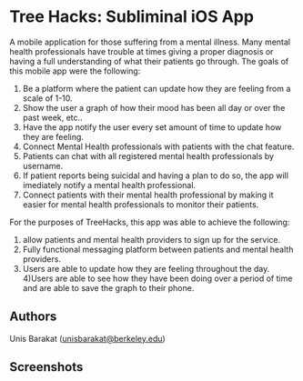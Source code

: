 # Tree Hacks: Subliminal iOS App

A mobile application for those suffering from a mental illness. Many mental health professionals have trouble at times
giving a proper diagnosis or having a full understanding of what their patients go through. The goals of this mobile app 
were the following:

1) Be a platform where the patient can update how they are feeling from a scale of 1-10.
2) Show the user a graph of how their mood has been all day or over the past week, etc..
3) Have the app notify the user every set amount of time to update how they are feeling.
4) Connect Mental Health professionals with patients with the chat feature.
5) Patients can chat with all registered mental health professionals by username.
6) If patient reports being suicidal and having a plan to do so, the app will imediately notify a mental health professional.
7) Connect patients with their mental health professional by making it easier for mental health professionals to monitor their patients.

For the purposes of TreeHacks, this app was able to achieve the following:

1) allow patients and mental health providers to sign up for the service.
2) Fully functional messaging platform between patients and mental health providers.
3) Users are able to update how they are feeling throughout the day.
4)Users are able to see how they have been doing over a period of time and are able to save the graph to their phone.




## Authors

Unis Barakat ([unisbarakat@berkeley.edu](mailto:your_email@berkeley.edu))


## Screenshots


